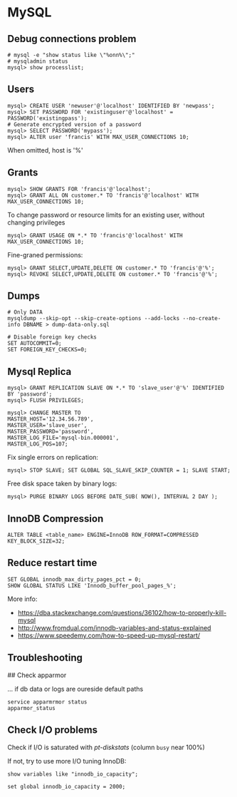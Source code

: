 # MySQL

## Debug connections problem

    # mysql -e "show status like \"%onn%\";"
    # mysqladmin status
    mysql> show processlist;

## Users

    mysql> CREATE USER 'newuser'@'localhost' IDENTIFIED BY 'newpass';
    mysql> SET PASSWORD FOR 'existinguser'@'localhost' = PASSWORD('existingpass');
    # Generate encrypted version of a password
    mysql> SELECT PASSWORD('mypass');
    mysql> ALTER user 'francis' WITH MAX_USER_CONNECTIONS 10;

When omitted, host is '%'

## Grants

    mysql> SHOW GRANTS FOR 'francis'@'localhost';
    mysql> GRANT ALL ON customer.* TO 'francis'@'localhost' WITH MAX_USER_CONNECTIONS 10;

To change password or resource limits for an existing user, without 
changing privileges

    mysql> GRANT USAGE ON *.* TO 'francis'@'localhost' WITH MAX_USER_CONNECTIONS 10;

Fine-graned permissions:

    mysql> GRANT SELECT,UPDATE,DELETE ON customer.* TO 'francis'@'%';
    mysql> REVOKE SELECT,UPDATE,DELETE ON customer.* TO 'francis'@'%';

## Dumps

    # Only DATA
    mysqldump --skip-opt --skip-create-options --add-locks --no-create-info DBNAME > dump-data-only.sql

    # Disable foreign key checks
    SET AUTOCOMMIT=0;
    SET FOREIGN_KEY_CHECKS=0;

## Mysql Replica

    mysql> GRANT REPLICATION SLAVE ON *.* TO 'slave_user'@'%' IDENTIFIED BY 'password';
    mysql> FLUSH PRIVILEGES;

    mysql> CHANGE MASTER TO 
	MASTER_HOST='12.34.56.789',
	MASTER_USER='slave_user',
	MASTER_PASSWORD='password',
	MASTER_LOG_FILE='mysql-bin.000001',
	MASTER_LOG_POS=107;

Fix single errors on replication:

    mysql> STOP SLAVE; SET GLOBAL SQL_SLAVE_SKIP_COUNTER = 1; SLAVE START;

Free disk space taken by binary logs:

    mysql> PURGE BINARY LOGS BEFORE DATE_SUB( NOW(), INTERVAL 2 DAY );

## InnoDB Compression

    ALTER TABLE <table_name> ENGINE=InnoDB ROW_FORMAT=COMPRESSED KEY_BLOCK_SIZE=32;

## Reduce restart time

    SET GLOBAL innodb_max_dirty_pages_pct = 0;
    SHOW GLOBAL STATUS LIKE 'Innodb_buffer_pool_pages_%';

More info:
 
 * https://dba.stackexchange.com/questions/36102/how-to-properly-kill-mysql
 * http://www.fromdual.com/innodb-variables-and-status-explained
 * https://www.speedemy.com/how-to-speed-up-mysql-restart/
 

## Troubleshooting

## Check apparmor 

... if db data or logs are oureside default paths

    service apparmrmor status
    apparmor_status


## Check I/O problems

Check if I/O is saturated with *pt-diskstats* (column `busy` near 100%)

If not, try to use more I/O tuning InnoDB:

    show variables like "innodb_io_capacity";
    
    set global innodb_io_capacity = 2000;


